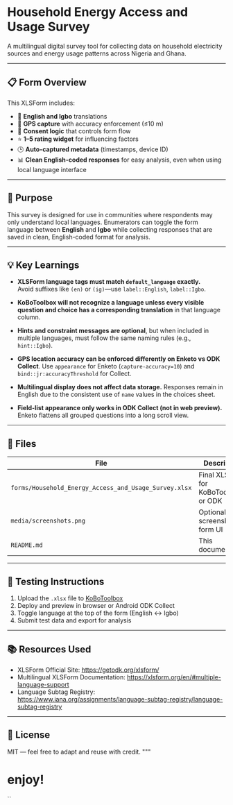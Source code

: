 # Household Energy Access and Usage Survey

A multilingual digital survey tool for collecting data on household electricity sources and energy usage patterns across Nigeria and Ghana.

---

## 📋 Form Overview

This XLSForm includes:
- 🔄 **English and Igbo** translations
- 🧭 **GPS capture** with accuracy enforcement (≤10 m)
- 🔐 **Consent logic** that controls form flow
- ⭐ **1–5 rating widget** for influencing factors
- 🕒 **Auto-captured metadata** (timestamps, device ID)
- 📊 **Clean English-coded responses** for easy analysis, even when using local language interface

---

## 🎯 Purpose

This survey is designed for use in communities where respondents may only understand local languages. Enumerators can toggle the form language between **English** and **Igbo** while collecting responses that are saved in clean, English-coded format for analysis.

---

## 💡 Key Learnings

- **XLSForm language tags must match `default_language` exactly.**  
  Avoid suffixes like `(en)` or `(ig)`—use `label::English`, `label::Igbo`.

- **KoBoToolbox will not recognize a language unless every visible question and choice has a corresponding translation** in that language column.

- **Hints and constraint messages are optional**, but when included in multiple languages, must follow the same naming rules (e.g., `hint::Igbo`).

- **GPS location accuracy can be enforced differently on Enketo vs ODK Collect**. Use `appearance` for Enketo (`capture-accuracy=10`) and `bind::jr:accuracyThreshold` for Collect.

- **Multilingual display does not affect data storage.** Responses remain in English due to the consistent use of `name` values in the choices sheet.

- **Field-list appearance only works in ODK Collect (not in web preview).** Enketo flattens all grouped questions into a long scroll view.

---

## 📂 Files

| File | Description |
|------|-------------|
| `forms/Household_Energy_Access_and_Usage_Survey.xlsx` | Final XLSForm for KoBoToolbox or ODK |
| `media/screenshots.png` | Optional screenshots of form UI |
| `README.md` | This documentation |

---

## 🧪 Testing Instructions

1. Upload the `.xlsx` file to [KoBoToolbox](https://kf.kobotoolbox.org)
2. Deploy and preview in browser or Android ODK Collect
3. Toggle language at the top of the form (English ↔ Igbo)
4. Submit test data and export for analysis

---

## 📚 Resources Used

- XLSForm Official Site: https://getodk.org/xlsform/  
- Multilingual XLSForm Documentation: https://xlsform.org/en/#multiple-language-support  
- Language Subtag Registry: https://www.iana.org/assignments/language-subtag-registry/language-subtag-registry

---

## 📖 License

MIT — feel free to adapt and reuse with credit.
"""

# enjoy!
``